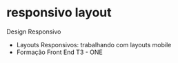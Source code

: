 # responsivo layout
Design Responsivo
* Layouts Responsivos: trabalhando com layouts mobile
* Formação Front End T3 - ONE
